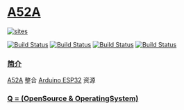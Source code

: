 ﻿# [A52A](https://github.com/OS-Q/A52A)

[![sites](http://182.61.61.133/link/resources/OSQ.png)](http://www.OS-Q.com)

[![Build Status](https://github.com/OS-Q/A52A/workflows/macos/badge.svg)](https://github.com/OS-Q/A52A/actions/workflows/macos.yml)
[![Build Status](https://github.com/OS-Q/A52A/workflows/ubuntu/badge.svg)](https://github.com/OS-Q/A52A/actions/workflows/ubuntu.yml)
[![Build Status](https://github.com/OS-Q/A52A/workflows/windows/badge.svg)](https://github.com/OS-Q/A52A/actions/workflows/windows.yml)
[![Build Status](https://github.com/OS-Q/A52A/workflows/PlatformIO/badge.svg)](https://github.com/OS-Q/A52A/actions/workflows/platformio.yml)

### [简介](https://github.com/OS-Q/A52A/wiki)

[A52A](https://github.com/OS-Q/A52A) 整合 [Arduino ESP32](https://github.com/espressif/arduino-esp32) 资源

### [Q = (OpenSource & OperatingSystem) ](http://www.OS-Q.com)

